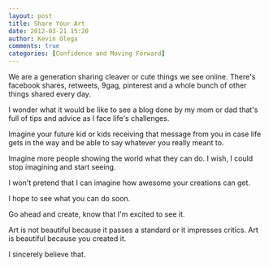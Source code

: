 ```yaml
---
layout: post
title: Share Your Art
date: 2012-03-21 15:20
author: Kevin Olega
comments: true
categories: [Confidence and Moving Forward]
---
```

We are a generation sharing cleaver or cute things we see online. There's facebook shares, retweets, 9gag, pinterest and a whole bunch of other things shared every day.

I wonder what it would be like to see a blog done by my mom or dad that's full of tips and advice as I face life's challenges.

Imagine your future kid or kids receiving that message from you in case life gets in the way and be able to say whatever you really meant to.

Imagine more people showing the world what they can do. I wish, I could stop imagining and start seeing. 

I won't pretend that I can imagine how awesome your creations can get.

I hope to see what you can do soon. 

Go ahead and create, know that I'm excited to see it. 

Art is not beautiful because it passes a standard or it impresses critics. Art is beautiful because you created it.

I sincerely believe that.
